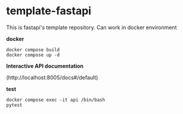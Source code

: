 # template-fastapi
This is fastapi's template repository. Can work in docker environment

**docker**
```
docker compose build
docker compose up -d
```

**Interactive API documentation**

(http://localhost:8005/docs#/default)

**test**
```
docker compose exec -it api /bin/bash
pytest
```
